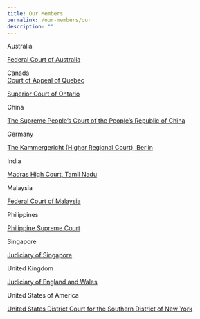 ```yaml
---
title: Our Members
permalink: /our-members/our
description: ""
---
```

Australia

[Federal Court of Australia](/our-members/Aust)

Canada\
[Court of Appeal of Quebec](/our-members/canada1)

[Superior Court of Ontario](/our-members/Canada)

China

[The Supreme People’s Court of the People’s Republic of China](/our-members/China)

Germany

[The Kammergericht (Higher Regional Court), Berlin](/our-members/Germany)

India

[Madras High Court, Tamil Nadu](/our-members/India)

Malaysia

[Federal Court of Malaysia](/our-members/Malaysia)

Philippines

[Philippine Supreme Court](/our-members/PP)

Singapore

[Judiciary of Singapore](/our-members/SG)

United Kingdom 

[Judiciary of England and Wales ](/our-members/UK)

United States of America

[United States District Court for the Southern District of New York](/our-members/Alphabetical-List/USA)